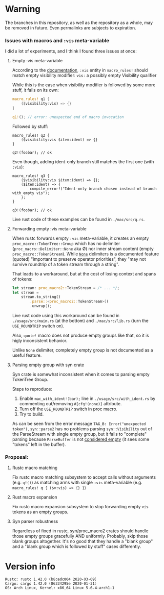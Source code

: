 # Warning

The branches in this repository, as well as the repository as a whole, may be removed in future. Even permalinks are subjects to expiration.

### Issues with macros and `:vis` meta-variable

I did a lot of experiments, and I think I found three issues at once:

1. Empty :vis meta-variable

    According to the [documentation][doc-vis], `:vis` entity in `macro_rules!` should match empty visibility modifier:
        `vis:` a possibly empty Visibility qualifier

    While this is the case when visibility modifier is followed by some more stuff, it fails on its own:

    ```rust
    macro_rules! q1 {
        ($visibility:vis) => {}
    }

    q1!(); // error: unexpected end of macro invocation
    ```

    Followed by stuff:
    ```
    macro_rules! q2 {
        ($visibility:vis $item:ident) => {}
    }

    q2!(foobar); // ok
    ```

    Even though, adding ident-only branch still matches the first one (with `:vis`):
    ```
    macro_rules! q3 {
        ($visibility:vis $item:ident) => {};
        ($item:ident) => {
            compile_error!("Ident-only branch chosen instead of branch with empty vis");
        };
    }

    q3!(foobar); // ok
    ```

    Live rust code of these examples can be found in `./mac/src/q.rs`.

2. Forwarding empty :vis meta-variable

    When rustc forwards empty `:vis` meta-variable, it creates an empty `proc_macro::TokenTree::Group` which has no delimiter (`proc_macro::Delimiter::None` aka Ø) nor inner stream content (empty `proc_macro::TokenStream`). While [`None`][doc-Delimiter] delimiters is a documented feature (quoted) "important to preserve operator priorities", they "may not survive roundtrip of a token stream through a string".

    That leads to a workaround, but at the cost of losing context and spans of tokens:
    ```rust
    let stream: proc_macro2::TokenStream = /* ... */;
    let stream =
        stream.to_string()
            .parse::<proc_macro2::TokenStream>()
            .unwrap();
    ```

    Live rust code using this workaround can be found in `./usage/src/main.rs` (at the bottom) and `./mac/src/lib.rs` (turn the `USE_ROUNDTRIP` switch on).

    Also, `quote!` macro does not produce empty groups like that, so it is higly inconsistent behavior.

    Unlike `None` delimiter, completely empty group is not documented as a useful feature.

3. Parsing empty group with syn crate

    Syn crate is somewhat inconsistent when it comes to parsing empty TokenTree Group.

    Steps to reproduce:

    1. Enable `mac_with_ident!(bar);` line in `./usage/src/with_ident.rs` by commenting out/removing `#[cfg!(none)]` attribute.
    2. Turn off the `USE_ROUNDTRIP` switch in proc macro.
    3. Try to build.

    As can be seen from the error message `TAG_B: Error("unexpected token")`, `syn::parse2` has no problems parsing `syn::Visibility` out of the ParseStream with single empty group, but it fails to "complete" parsing because `ParseBuffer` is not [considered empty][ParseBuffer::is_empty] (it sees some "tokens" left in the buffer).

### Proposal:

1. Rustc macro matching

    Fix rustc macro matching subsystem to accept calls without arguments (e.g. `q!()`) as matching arms with single `:vis` meta-variable (e.g. `macro_rules! q { ($v:vis) => {} }`)

2. Rust macro expansion

    Fix rustc macro expansion subsystem to stop forwarding empty `vis` tokens as an empty groups.

3. Syn parser robustness

    Regardless of fixed in rustc, syn/proc_macro2 crates should handle those empty groups gracefully AND uniformly.
    Probably, skip those blank groups altogether. It's no good that they handle a "blank group" and a "blank group which is followed by stuff" cases differently.

# Version info

    Rustc: rustc 1.42.0 (b8cedc004 2020-03-09)
    Cargo: cargo 1.42.0 (86334295e 2020-01-31)
    OS: Arch Linux, Kernel: x86_64 Linux 5.6.4-arch1-1

[doc-vis]: https://doc.rust-lang.org/reference/macros-by-example.html#metavariables
[ParseBuffer::is_empty]: https://docs.rs/syn/1.0.17/syn/parse/struct.ParseBuffer.html#method.is_empty
[doc-Delimiter]: https://doc.rust-lang.org/nightly/proc_macro/enum.Delimiter.html#variant.None
